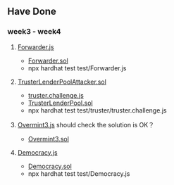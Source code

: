 ## Have Done
### week3 - week4

1. [Forwarder.js](https://github.com/sodexx7/security_related/blob/main/solidity-riddles/test/Forwarder.js)
    * [Forwarder.sol](https://github.com/sodexx7/security_related/blob/main/solidity-riddles/contracts/Forwarder.sol)
    * npx hardhat test test/Forwarder.js

2. [TrusterLenderPoolAttacker.sol](https://github.com/sodexx7/security_related/blob/main/damn-vulnerable-defi/contracts/truster/TrusterLenderPoolAttacker.sol)
    * [truster.challenge.js](https://github.com/sodexx7/security_related/blob/main/damn-vulnerable-defi/test/truster/truster.challenge.js)
    * [TrusterLenderPool.sol](damn-vulnerable-defi/contracts/truster/TrusterLenderPool.sol)
    * npx hardhat test test/truster/truster.challenge.js

3. [Overmint3.js](https://github.com/sodexx7/security_related/blob/main/solidity-riddles/test/Overmint3.js#L27)  should check the solution is OK？
    * [Overmint3.sol](solidity-riddles/contracts/Overmint3.sol)

4. [Democracy.js](https://github.com/sodexx7/security_related/blob/main/solidity-riddles/test/Democracy.js)
    * [Democracy.sol](solidity-riddles/contracts/Democracy.sol) 
    * npx hardhat test test/Democracy.js